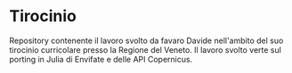 # Tirocinio

Repository contenente il lavoro svolto da favaro Davide nell'ambito del suo tirocinio curricolare presso la Regione del Veneto.
Il lavoro svolto verte sul porting in Julia di Envifate e delle API Copernicus.
